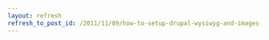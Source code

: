 ```yaml
---
layout: refresh
refresh_to_post_id: /2011/11/09/how-to-setup-drupal-wysiwyg-and-images-uploading
---
```

